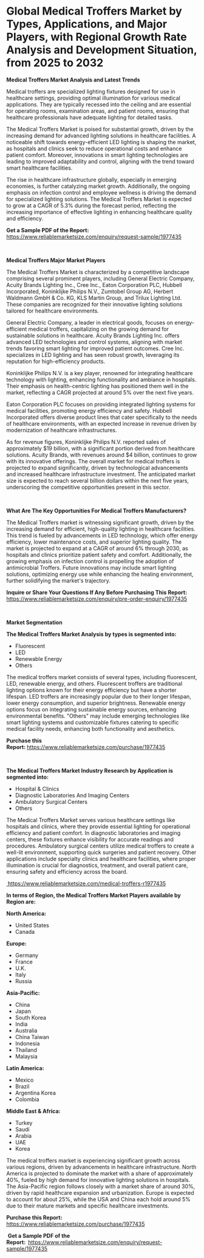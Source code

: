 <p><h1>Global Medical Troffers Market by Types, Applications, and Major Players, with Regional Growth Rate Analysis and Development Situation, from 2025 to 2032</h1></p><p><strong>Medical Troffers Market Analysis and Latest Trends</strong></p>
<p><p>Medical troffers are specialized lighting fixtures designed for use in healthcare settings, providing optimal illumination for various medical applications. They are typically recessed into the ceiling and are essential for operating rooms, examination areas, and patient rooms, ensuring that healthcare professionals have adequate lighting for detailed tasks.</p><p>The Medical Troffers Market is poised for substantial growth, driven by the increasing demand for advanced lighting solutions in healthcare facilities. A noticeable shift towards energy-efficient LED lighting is shaping the market, as hospitals and clinics seek to reduce operational costs and enhance patient comfort. Moreover, innovations in smart lighting technologies are leading to improved adaptability and control, aligning with the trend toward smart healthcare facilities.</p><p>The rise in healthcare infrastructure globally, especially in emerging economies, is further catalyzing market growth. Additionally, the ongoing emphasis on infection control and employee wellness is driving the demand for specialized lighting solutions. The Medical Troffers Market is expected to grow at a CAGR of 5.3% during the forecast period, reflecting the increasing importance of effective lighting in enhancing healthcare quality and efficiency.</p></p>
<p><strong>Get a Sample PDF of the Report:&nbsp;</strong> <a href="https://www.reliablemarketsize.com/enquiry/request-sample/1977435?utm_campaign=2470&utm_medium=2&utm_source=Github&utm_content=ia&utm_term=16042025&utm_id=medical-troffers">https://www.reliablemarketsize.com/enquiry/request-sample/1977435</a></p>
<p>&nbsp;</p>
<p><strong>Medical Troffers Major Market Players</strong></p>
<p><p>The Medical Troffers Market is characterized by a competitive landscape comprising several prominent players, including General Electric Company, Acuity Brands Lighting Inc., Cree Inc., Eaton Corporation PLC, Hubbell Incorporated, Koninklijke Philips N.V., Zumtobel Group AG, Herbert Waldmann GmbH & Co. KG, KLS Martin Group, and Trilux Lighting Ltd. These companies are recognized for their innovative lighting solutions tailored for healthcare environments.</p><p>General Electric Company, a leader in electrical goods, focuses on energy-efficient medical troffers, capitalizing on the growing demand for sustainable solutions in healthcare. Acuity Brands Lighting Inc. offers advanced LED technologies and control systems, aligning with market trends favoring smart lighting for improved patient outcomes. Cree Inc. specializes in LED lighting and has seen robust growth, leveraging its reputation for high-efficiency products.</p><p>Koninklijke Philips N.V. is a key player, renowned for integrating healthcare technology with lighting, enhancing functionality and ambiance in hospitals. Their emphasis on health-centric lighting has positioned them well in the market, reflecting a CAGR projected at around 5% over the next five years.</p><p>Eaton Corporation PLC focuses on providing integrated lighting systems for medical facilities, promoting energy efficiency and safety. Hubbell Incorporated offers diverse product lines that cater specifically to the needs of healthcare environments, with an expected increase in revenue driven by modernization of healthcare infrastructures.</p><p>As for revenue figures, Koninklijke Philips N.V. reported sales of approximately $19 billion, with a significant portion derived from healthcare solutions. Acuity Brands, with revenues around $4 billion, continues to grow with its innovative offerings. The overall market for medical troffers is projected to expand significantly, driven by technological advancements and increased healthcare infrastructure investment. The anticipated market size is expected to reach several billion dollars within the next five years, underscoring the competitive opportunities present in this sector.</p></p>
<p>&nbsp;</p>
<p><strong>What Are The Key Opportunities For Medical Troffers Manufacturers?</strong></p>
<p><p>The Medical Troffers market is witnessing significant growth, driven by the increasing demand for efficient, high-quality lighting in healthcare facilities. This trend is fueled by advancements in LED technology, which offer energy efficiency, lower maintenance costs, and superior lighting quality. The market is projected to expand at a CAGR of around 6% through 2030, as hospitals and clinics prioritize patient safety and comfort. Additionally, the growing emphasis on infection control is propelling the adoption of antimicrobial Troffers. Future innovations may include smart lighting solutions, optimizing energy use while enhancing the healing environment, further solidifying the market's trajectory.</p></p>
<p><strong>Inquire or Share Your Questions If Any Before Purchasing This Report:</strong> <a href="https://www.reliablemarketsize.com/enquiry/pre-order-enquiry/1977435?utm_campaign=2470&utm_medium=2&utm_source=Github&utm_content=ia&utm_term=16042025&utm_id=medical-troffers">https://www.reliablemarketsize.com/enquiry/pre-order-enquiry/1977435</a></p>
<p>&nbsp;</p>
<p><strong>Market Segmentation</strong></p>
<p><strong>The Medical Troffers Market Analysis by types is segmented into:</strong></p>
<p><ul><li>Fluorescent</li><li>LED</li><li>Renewable Energy</li><li>Others</li></ul></p>
<p><p>The medical troffers market consists of several types, including fluorescent, LED, renewable energy, and others. Fluorescent troffers are traditional lighting options known for their energy efficiency but have a shorter lifespan. LED troffers are increasingly popular due to their longer lifespan, lower energy consumption, and superior brightness. Renewable energy options focus on integrating sustainable energy sources, enhancing environmental benefits. "Others" may include emerging technologies like smart lighting systems and customizable fixtures catering to specific medical facility needs, enhancing both functionality and aesthetics.</p></p>
<p><strong>Purchase this Report:&nbsp;</strong><a href="https://www.reliablemarketsize.com/purchase/1977435?utm_campaign=2470&utm_medium=2&utm_source=Github&utm_content=ia&utm_term=16042025&utm_id=medical-troffers">https://www.reliablemarketsize.com/purchase/1977435</a></p>
<p>&nbsp;</p>
<p><strong>The Medical Troffers Market Industry Research by Application is segmented into:</strong></p>
<p><ul><li>Hospital & Clinics</li><li>Diagnostic Laboratories And Imaging Centers</li><li>Ambulatory Surgical Centers</li><li>Others</li></ul></p>
<p><p>The Medical Troffers Market serves various healthcare settings like hospitals and clinics, where they provide essential lighting for operational efficiency and patient comfort. In diagnostic laboratories and imaging centers, these fixtures enhance visibility for accurate readings and procedures. Ambulatory surgical centers utilize medical troffers to create a well-lit environment, supporting quick surgeries and patient recovery. Other applications include specialty clinics and healthcare facilities, where proper illumination is crucial for diagnostics, treatment, and overall patient care, ensuring safety and efficiency across the board.</p></p>
<p><a href="https://www.reliablemarketsize.com/medical-troffers-r1977435?utm_campaign=2470&utm_medium=2&utm_source=Github&utm_content=ia&utm_term=16042025&utm_id=medical-troffers">&nbsp;https://www.reliablemarketsize.com/medical-troffers-r1977435</a></p>
<p><strong>In terms of Region, the Medical Troffers Market Players available by Region are:</strong></p>
<p>
    <p> <strong> North America: </strong>
        <ul>
            <li>United States</li>
            <li>Canada</li>
        </ul>
        </p> 
    <p> <strong> Europe: </strong>
        <ul>
            <li>Germany</li>
            <li>France</li>
            <li>U.K.</li>
            <li>Italy</li>
            <li>Russia</li>
        </ul>
        </p> 
    <p> <strong> Asia-Pacific: </strong>
        <ul>
            <li>China</li>
            <li>Japan</li>
            <li>South Korea</li>
            <li>India</li>
            <li>Australia</li>
            <li>China Taiwan</li>
            <li>Indonesia</li>
            <li>Thailand</li>
            <li>Malaysia</li>
        </ul>
        </p> 
    <p> <strong> Latin America: </strong>
        <ul>
            <li>Mexico</li>
            <li>Brazil</li>
            <li>Argentina Korea</li>
            <li>Colombia</li>
        </ul>
        </p> 
    <p> <strong> Middle East & Africa: </strong>
        <ul>
            <li>Turkey</li>
            <li>Saudi</li>
            <li>Arabia</li>
            <li>UAE</li>
            <li>Korea</li>
        </ul>
    </p>
    </p>
<p><p>The medical troffers market is experiencing significant growth across various regions, driven by advancements in healthcare infrastructure. North America is projected to dominate the market with a share of approximately 40%, fueled by high demand for innovative lighting solutions in hospitals. The Asia-Pacific region follows closely with a market share of around 30%, driven by rapid healthcare expansion and urbanization. Europe is expected to account for about 25%, while the USA and China each hold around 5% due to their mature markets and specific healthcare investments.</p></p>
<p><strong>Purchase this Report: </strong><a href="https://www.reliablemarketsize.com/purchase/1977435?utm_campaign=2470&utm_medium=2&utm_source=Github&utm_content=ia&utm_term=16042025&utm_id=medical-troffers">https://www.reliablemarketsize.com/purchase/1977435</a></p>
<p>&nbsp;<strong>Get a Sample PDF of the Report:&nbsp;&nbsp;</strong><a href="https://www.reliablemarketsize.com/enquiry/request-sample/1977435?utm_campaign=2470&utm_medium=2&utm_source=Github&utm_content=ia&utm_term=16042025&utm_id=medical-troffers">https://www.reliablemarketsize.com/enquiry/request-sample/1977435</a></p>
<p><strong></strong></p>
<p><p></p><p></p><p></p></p>